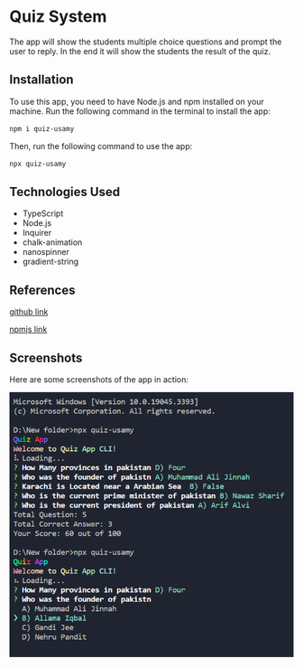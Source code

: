 # Quiz System

The app will show the students multiple choice questions and prompt the user to reply. In the end it will show the students the result of the quiz.

## Installation

To use this app, you need to have Node.js and npm installed on your machine.
Run the following command in the terminal to install the app:

```bash
npm i quiz-usamy
```

Then, run the following command to use the app:

```bash
npx quiz-usamy
```

## Technologies Used

- TypeScript
- Node.js
- Inquirer
- chalk-animation
- nanospinner
- gradient-string

## References

[github link](https://github.com/usamyismy7/typescript-node-projects/tree/main/project08-quiz)

[npmjs link](https://www.npmjs.com/package/quiz-usamy)

## Screenshots

Here are some screenshots of the app in action:

![Alt text](https://raw.githubusercontent.com/usamyismy7/typescript-node-projects/main/project08-quiz/image.png)
